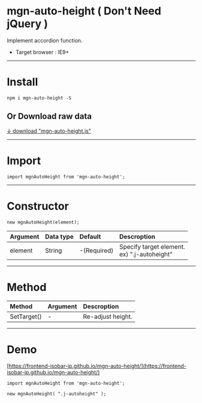 # mgn-auto-height ( Don't Need jQuery )


Implement accordion function.
- Target browser : IE9+

___

# Install

```
npm i mgn-auto-height -S
```

## Or Download raw data
[↓ download "mgn-auto-height.js"](https://raw.githubusercontent.com/frontend-isobar-jp/mgn-auto-height/master/src/mgn-auto-height.js)


___

# Import

```
import mgnAutoHeight from 'mgn-auto-height';
```

___

# Constructor

```
new mgnAutoHeight(element);
```
|Argument|Data type|Default|Descroption|
|:-------|:--------|:------|:----------|
|element|String|-(Required)|Specify target element.<br>ex) ".j-autoheight"|

___

# Method

|Method|Argument|Descroption|
|:-------|:--------|:------|
|SetTarget()|-|Re-adjust height.|

___

# Demo

[https://frontend-isobar-jp.github.io/mgn-auto-height/](https://frontend-isobar-jp.github.io/mgn-auto-height/)

```
import mgnAutoHeight from 'mgn-auto-height';

new mgnAutoHeight( ".j-autoheight" );
```
